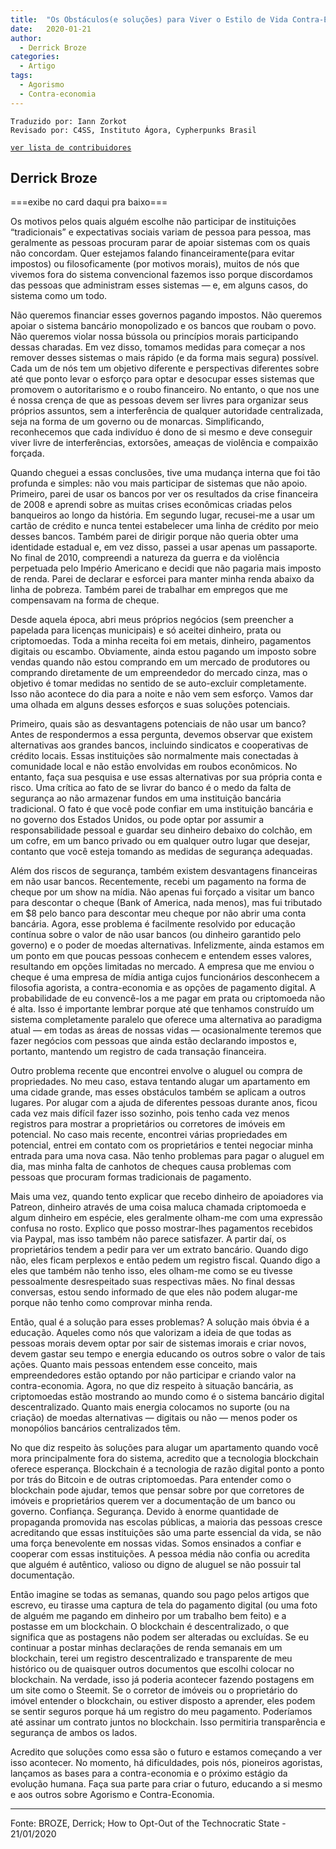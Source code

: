 ```yaml
---
title:  "Os Obstáculos(e soluções) para Viver o Estilo de Vida Contra-Econômico"
date:   2020-01-21
author:
  - Derrick Broze
categories:
  - Artigo
tags:
  - Agorismo
  - Contra-economia
---
```

```
Traduzido por: Iann Zorkot
Revisado por: C4SS, Instituto Ágora, Cypherpunks Brasil
```
[```ver lista de contribuidores```](/about/#contribuidores)


## Derrick Broze

===exibe no card daqui pra baixo===

Os motivos pelos quais alguém escolhe não participar de instituições “tradicionais” e expectativas sociais variam de pessoa para pessoa, mas geralmente as pessoas procuram parar de apoiar sistemas com os quais não concordam. Quer estejamos falando financeiramente(para evitar impostos) ou filosoficamente (por motivos morais), muitos de nós que vivemos fora do sistema convencional fazemos isso porque discordamos das pessoas que administram esses sistemas — e, em alguns casos, do sistema como um todo.

Não queremos financiar esses governos pagando impostos. Não queremos apoiar o sistema bancário monopolizado e os bancos que roubam o povo. Não queremos violar nossa bússola ou princípios morais participando dessas charadas. Em vez disso, tomamos medidas para começar a nos remover desses sistemas o mais rápido (e da forma mais segura) possível. Cada um de nós tem um objetivo diferente e perspectivas diferentes sobre até que ponto levar o esforço para optar e desocupar esses sistemas que promovem o autoritarismo e o roubo financeiro. No entanto, o que nos une é nossa crença de que as pessoas devem ser livres para organizar seus próprios assuntos, sem a interferência de qualquer autoridade centralizada, seja na forma de um governo ou de monarcas. Simplificando, reconhecemos que cada indivíduo é dono de si mesmo e deve conseguir viver livre de interferências, extorsões, ameaças de violência e compaixão forçada.

Quando cheguei a essas conclusões, tive uma mudança interna que foi tão profunda e simples: não vou mais participar de sistemas que não apoio. Primeiro, parei de usar os bancos por ver os resultados da crise financeira de 2008 e aprendi sobre as muitas crises econômicas criadas pelos banqueiros ao longo da história. Em segundo lugar, recusei-me a usar um cartão de crédito e nunca tentei estabelecer uma linha de crédito por meio desses bancos. Também parei de dirigir porque não queria obter uma identidade estadual e, em vez disso, passei a usar apenas um passaporte. No final de 2010, compreendi a natureza da guerra e da violência perpetuada pelo Império Americano e decidi que não pagaria mais imposto de renda. Parei de declarar e esforcei para manter minha renda abaixo da linha de pobreza. Também parei de trabalhar em empregos que me compensavam na forma de cheque.

Desde aquela época, abri meus próprios negócios (sem preencher a papelada para licenças municipais) e só aceitei dinheiro, prata ou criptomoedas. Toda a minha receita foi em metais, dinheiro, pagamentos digitais ou escambo. Obviamente, ainda estou pagando um imposto sobre vendas quando não estou comprando em um mercado de produtores ou comprando diretamente de um empreendedor do mercado cinza, mas o objetivo é tomar medidas no sentido de se auto-excluir completamente. Isso não acontece do dia para a noite e não vem sem esforço. Vamos dar uma olhada em alguns desses esforços e suas soluções potenciais.

Primeiro, quais são as desvantagens potenciais de não usar um banco? Antes de respondermos a essa pergunta, devemos observar que existem alternativas aos grandes bancos, incluindo sindicatos e cooperativas de crédito locais. Essas instituições são normalmente mais conectadas à comunidade local e não estão envolvidas em roubos econômicos. No entanto, faça sua pesquisa e use essas alternativas por sua própria conta e risco. Uma crítica ao fato de se livrar do banco é o medo da falta de segurança ao não armazenar fundos em uma instituição bancária tradicional. O fato é que você pode confiar em uma instituição bancária e no governo dos Estados Unidos, ou pode optar por assumir a responsabilidade pessoal e guardar seu dinheiro debaixo do colchão, em um cofre, em um banco privado ou em qualquer outro lugar que desejar, contanto que você esteja tomando as medidas de segurança adequadas.

Além dos riscos de segurança, também existem desvantagens financeiras em não usar bancos. Recentemente, recebi um pagamento na forma de cheque por um show na mídia. Não apenas fui forçado a visitar um banco para descontar o cheque (Bank of America, nada menos), mas fui tributado em $8 pelo banco para descontar meu cheque por não abrir uma conta bancária. Agora, esse problema é facilmente resolvido por educação contínua sobre o valor de não usar bancos (ou dinheiro garantido pelo governo) e o poder de moedas alternativas. Infelizmente, ainda estamos em um ponto em que poucas pessoas conhecem e entendem esses valores, resultando em opções limitadas no mercado. A empresa que me enviou o cheque é uma empresa de mídia antiga cujos funcionários desconhecem a filosofia agorista, a contra-economia e as opções de pagamento digital. A probabilidade de eu convencê-los a me pagar em prata ou criptomoeda não é alta. Isso é importante lembrar porque até que tenhamos construído um sistema completamente paralelo que oferece uma alternativa ao paradigma atual — em todas as áreas de nossas vidas — ocasionalmente teremos que fazer negócios com pessoas que ainda estão declarando impostos e, portanto, mantendo um registro de cada transação financeira.

Outro problema recente que encontrei envolve o aluguel ou compra de propriedades. No meu caso, estava tentando alugar um apartamento em uma cidade grande, mas esses obstáculos também se aplicam a outros lugares. Por alugar com a ajuda de diferentes pessoas durante anos, ficou cada vez mais difícil fazer isso sozinho, pois tenho cada vez menos registros para mostrar a proprietários ou corretores de imóveis em potencial. No caso mais recente, encontrei várias propriedades em potencial, entrei em contato com os proprietários e tentei negociar minha entrada para uma nova casa. Não tenho problemas para pagar o aluguel em dia, mas minha falta de canhotos de cheques causa problemas com pessoas que procuram formas tradicionais de pagamento.

Mais uma vez, quando tento explicar que recebo dinheiro de apoiadores via Patreon, dinheiro através de uma coisa maluca chamada criptomoeda e algum dinheiro em espécie, eles geralmente olham-me com uma expressão confusa no rosto. Explico que posso mostrar-lhes pagamentos recebidos via Paypal, mas isso também não parece satisfazer. A partir daí, os proprietários tendem a pedir para ver um extrato bancário. Quando digo não, eles ficam perplexos e então pedem um registro fiscal. Quando digo a eles que também não tenho isso, eles olham-me como se eu tivesse pessoalmente desrespeitado suas respectivas mães. No final dessas conversas, estou sendo informado de que eles não podem alugar-me porque não tenho como comprovar minha renda.

Então, qual é a solução para esses problemas? A solução mais óbvia é a educação. Aqueles como nós que valorizam a ideia de que todas as pessoas morais devem optar por sair de sistemas imorais e criar novos, devem gastar seu tempo e energia educando os outros sobre o valor de tais ações. Quanto mais pessoas entendem esse conceito, mais empreendedores estão optando por não participar e criando valor na contra-economia. Agora, no que diz respeito à situação bancária, as criptomoedas estão mostrando ao mundo como é o sistema bancário digital descentralizado. Quanto mais energia colocamos no suporte (ou na criação) de moedas alternativas — digitais ou não — menos poder os monopólios bancários centralizados têm.

No que diz respeito às soluções para alugar um apartamento quando você mora principalmente fora do sistema, acredito que a tecnologia blockchain oferece esperança. Blockchain é a tecnologia de razão digital ponto a ponto por trás do Bitcoin e de outras criptomoedas. Para entender como o blockchain pode ajudar, temos que pensar sobre por que corretores de imóveis e proprietários querem ver a documentação de um banco ou governo. Confiança. Segurança. Devido à enorme quantidade de propaganda promovida nas escolas públicas, a maioria das pessoas cresce acreditando que essas instituições são uma parte essencial da vida, se não uma força benevolente em nossas vidas. Somos ensinados a confiar e cooperar com essas instituições. A pessoa média não confia ou acredita que alguém é autêntico, valioso ou digno de aluguel se não possuir tal documentação.

Então imagine se todas as semanas, quando sou pago pelos artigos que escrevo, eu tirasse uma captura de tela do pagamento digital (ou uma foto de alguém me pagando em dinheiro por um trabalho bem feito) e a postasse em um blockchain. O blockchain é descentralizado, o que significa que as postagens não podem ser alteradas ou excluídas. Se eu continuar a postar minhas declarações de renda semanais em um blockchain, terei um registro descentralizado e transparente de meu histórico ou de quaisquer outros documentos que escolhi colocar no blockchain. Na verdade, isso já poderia acontecer fazendo postagens em um site como o Steemit. Se o corretor de imóveis ou o proprietário do imóvel entender o blockchain, ou estiver disposto a aprender, eles podem se sentir seguros porque há um registro do meu pagamento. Poderíamos até assinar um contrato juntos no blockchain. Isso permitiria transparência e segurança de ambos os lados.

Acredito que soluções como essa são o futuro e estamos começando a ver isso acontecer. No momento, há dificuldades, pois nós, pioneiros agoristas, lançamos as bases para a contra-economia e o próximo estágio da evolução humana. Faça sua parte para criar o futuro, educando a si mesmo e aos outros sobre Agorismo e Contra-Economia.

---
Fonte: BROZE, Derrick; How to Opt-Out of the Technocratic State - 21/01/2020
